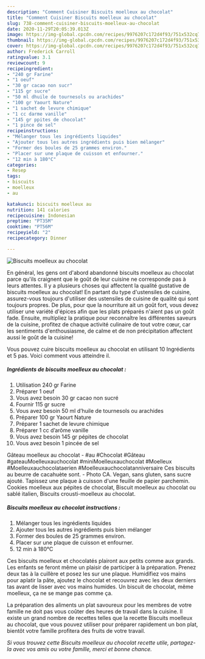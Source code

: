 ```yaml
---
description: "Comment Cuisiner Biscuits moelleux au chocolat"
title: "Comment Cuisiner Biscuits moelleux au chocolat"
slug: 738-comment-cuisiner-biscuits-moelleux-au-chocolat
date: 2020-11-29T20:05:39.013Z
image: https://img-global.cpcdn.com/recipes/9976207c172d4f93/751x532cq70/biscuits-moelleux-au-chocolat-photo-principale-de-la-recette.jpg
thumbnail: https://img-global.cpcdn.com/recipes/9976207c172d4f93/751x532cq70/biscuits-moelleux-au-chocolat-photo-principale-de-la-recette.jpg
cover: https://img-global.cpcdn.com/recipes/9976207c172d4f93/751x532cq70/biscuits-moelleux-au-chocolat-photo-principale-de-la-recette.jpg
author: Frederick Carroll
ratingvalue: 3.1
reviewcount: 9
recipeingredient:
- "240 gr Farine"
- "1 oeuf"
- "30 gr cacao non sucr"
- "115 gr sucre"
- "50 ml dhuile de tournesols ou arachides"
- "100 gr Yaourt Nature"
- "1 sachet de levure chimique"
- "1 cc darme vanille"
- "145 gr ppites de chocolat"
- "1 pince de sel"
recipeinstructions:
- "Mélanger tous les ingrédients liquides"
- "Ajouter tous les autres ingrédients puis bien mélanger"
- "Former des boules de 25 grammes environ."
- "Placer sur une plaque de cuisson et enfourner."
- "12 min à 180°C"
categories:
- Resep
tags:
- biscuits
- moelleux
- au

katakunci: biscuits moelleux au 
nutrition: 141 calories
recipecuisine: Indonesian
preptime: "PT35M"
cooktime: "PT56M"
recipeyield: "2"
recipecategory: Dinner

---
```



![Biscuits moelleux au chocolat](https://img-global.cpcdn.com/recipes/9976207c172d4f93/751x532cq70/biscuits-moelleux-au-chocolat-photo-principale-de-la-recette.jpg)

En général, les gens ont d'abord abandonné biscuits moelleux au chocolat parce qu'ils craignent que le goût de leur cuisine ne corresponde pas à leurs attentes. Il y a plusieurs choses qui affectent la qualité gustative de biscuits moelleux au chocolat! En partant du type d'ustensiles de cuisine, assurez-vous toujours d'utiliser des ustensiles de cuisine de qualité qui sont toujours propres. De plus, pour que la nourriture ait un goût fort, vous devez utiliser une variété d'épices afin que les plats préparés n'aient pas un goût fade. Ensuite, multipliez la pratique pour reconnaître les différentes saveurs de la cuisine, profitez de chaque activité culinaire de tout votre cœur, car les sentiments d'enthousiasme, de calme et de non précipitation affectent aussi le goût de la cuisine!

<!--inarticleads1-->

Vous pouvez cuire biscuits moelleux au chocolat en utilisant 10 Ingrédients et 5 pas. Voici comment vous atteindre il.

##### Ingrédients de biscuits moelleux au chocolat :

1. Utilisation 240 gr Farine
1. Préparer 1 oeuf
1. Vous avez besoin 30 gr cacao non sucré
1. Fournir 115 gr sucre
1. Vous avez besoin 50 ml d’huile de tournesols ou arachides
1. Préparer 100 gr Yaourt Nature
1. Préparer 1 sachet de levure chimique
1. Préparer 1 cc d’arôme vanille
1. Vous avez besoin 145 gr pépites de chocolat
1. Vous avez besoin 1 pincée de sel


Gâteau moelleux au chocolat - #au #Chocolat #Gâteau #gateauMoelleuxauchocolat #miniMoelleuxauchocolat #Moelleux #Moelleuxauchocolataerien #Moelleuxauchocolatanniversaire Ces biscuits au beurre de cacahuète sont. - Photo CA. Vegan, sans gluten, sans sucre ajouté. Tapissez une plaque à cuisson d&#39;une feuille de papier parchemin. Cookies moelleux aux pépites de chocolat, Biscuit moelleux au chocolat ou sablé italien, Biscuits crousti-moelleux au chocolat. 

<!--inarticleads2-->

##### Biscuits moelleux au chocolat instructions :

1. Mélanger tous les ingrédients liquides
1. Ajouter tous les autres ingrédients puis bien mélanger
1. Former des boules de 25 grammes environ.
1. Placer sur une plaque de cuisson et enfourner.
1. 12 min à 180°C


Ces biscuits moelleux et chocolatés plairont aux petits comme aux grands. Les enfants se feront même un plaisir de participer à la préparation. Prenez deux tas à la cuillère et posez les sur une plaque. Humidifiez vos mains pour aplatir la pâte, ajoutez le chocolat et recouvrez avec les deux derniers tas avant de lisser avec vos mains humides. Un biscuit de chocolat, même moelleux, ça ne se mange pas comme ça. 

<!--inarticleads1-->

<p>
La préparation des aliments un plat savoureux pour les membres de votre famille ne doit pas vous coûter des heures de travail dans la cuisine. Il existe un grand nombre de recettes telles que la recette Biscuits moelleux au chocolat, que vous pouvez utiliser pour préparer rapidement un bon plat, bientôt votre famille profitera des fruits de votre travail.
</p>

<p>
<i>Si vous trouvez cette Biscuits moelleux au chocolat recette utile, partagez-la avec vos amis ou votre famille, merci et bonne chance.</i>
</p>
